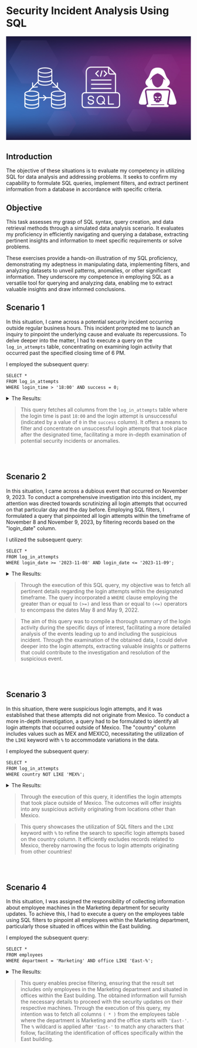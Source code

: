 # Security Incident Analysis Using SQL
![Dark Purple Technical Roadmap Brainstorm(6)](https://github.com/FUenal/Security-Incident-Analysis-Using-SQL/blob/main/assets/1.png)

## Introduction

The objective of these situations is to evaluate my competency in utilizing SQL for data analysis and addressing problems. It seeks to confirm my capability to formulate SQL queries, implement filters, and extract pertinent information from a database in accordance with specific criteria.

## Objective 

This task assesses my grasp of SQL syntax, query creation, and data retrieval methods through a simulated data analysis scenario. It evaluates my proficiency in efficiently navigating and querying a database, extracting pertinent insights and information to meet specific requirements or solve problems.

These exercises provide a hands-on illustration of my SQL proficiency, demonstrating my adeptness in manipulating data, implementing filters, and analyzing datasets to unveil patterns, anomalies, or other significant information. They underscore my competence in employing SQL as a versatile tool for querying and analyzing data, enabling me to extract valuable insights and draw informed conclusions.


## Scenario 1

In this situation, I came across a potential security incident occurring outside regular business hours. This incident prompted me to launch an inquiry to pinpoint the underlying cause and evaluate its repercussions. To delve deeper into the matter, I had to execute a query on the ``log_in_attempts`` table, concentrating on examining login activity that occurred past the specified closing time of 6 PM.

I employed the subsequent query:

```
SELECT *
FROM log_in_attempts
WHERE login_time > '18:00' AND success = 0;
```
<details close>

<summary>The Results:</summary>
  
![SQLQUERY](https://github.com/FUenal/Security-Incident-Analysis-Using-SQL/blob/main/assets/2.png)

</details>

> This query fetches all columns from the ``log_in_attempts`` table where the login time is past ``18:00`` and the login attempt is unsuccessful (indicated by a value of ``0`` in the ``success`` column). It offers a means to filter and concentrate on unsuccessful login attempts that took place after the designated time, facilitating a more in-depth examination of potential security incidents or anomalies.

 <br />
 <br />
 
## Scenario 2

In this situation, I came across a dubious event that occurred on November 9, 2023. To conduct a comprehensive investigation into this incident, my attention was directed towards scrutinizing all login attempts that occurred on that particular day and the day before. Employing SQL filters, I formulated a query that pinpointed all login attempts within the timeframe of November 8 and November 9, 2023, by filtering records based on the "login_date" column.

I utilized the subsequent query:

```
SELECT *
FROM log_in_attempts
WHERE login_date >= '2023-11-08' AND login_date <= '2023-11-09';

```
<details close>

<summary>The Results:</summary>


![SQLQUERY2](https://github.com/FUenal/Security-Incident-Analysis-Using-SQL/blob/main/assets/3.png)


</details>

> Through the execution of this SQL query, my objective was to fetch all pertinent details regarding the login attempts within the designated timeframe. The query incorporated a ``WHERE`` clause employing the greater than or equal to ``(>=)`` and less than or equal to ``(<=)`` operators to encompass the dates May 8 and May 9, 2022.

> The aim of this query was to compile a thorough summary of the login activity during the specific days of interest, facilitating a more detailed analysis of the events leading up to and including the suspicious incident. Through the examination of the obtained data, I could delve deeper into the login attempts, extracting valuable insights or patterns that could contribute to the investigation and resolution of the suspicious event.
 
 <br />
 <br />

## Scenario 3

In this situation, there were suspicious login attempts, and it was established that these attempts did not originate from Mexico. To conduct a more in-depth investigation, a query had to be formulated to identify all login attempts that occurred outside of Mexico. The "country" column includes values such as MEX and MEXICO, necessitating the utilization of the ``LIKE`` keyword with ``%`` to accommodate variations in the data.

I employed the subsequent query:

```
SELECT *
FROM log_in_attempts
WHERE country NOT LIKE 'MEX%';

```
<details close>

<summary>The Results:</summary>


![SQLQUERY4](https://github.com/FUenal/Security-Incident-Analysis-Using-SQL/blob/main/assets/4.png)



</details>

> Through the execution of this query, it identifies the login attempts that took place outside of Mexico. The outcomes will offer insights into any suspicious activity originating from locations other than Mexico.

> This query showcases the utilization of SQL filters and the ``LIKE`` keyword with ``%`` to refine the search to specific login attempts based on the country column. It efficiently excludes records related to Mexico, thereby narrowing the focus to login attempts originating from other countries!

 <br />
 <br />

## Scenario 4

In this situation, I was assigned the responsibility of collecting information about employee machines in the Marketing department for security updates. To achieve this, I had to execute a query on the employees table using SQL filters to pinpoint all employees within the Marketing department, particularly those situated in offices within the East building.

I employed the subsequent query:

```
SELECT *
FROM employees
WHERE department = 'Marketing' AND office LIKE 'East-%';

```
<details close>

<summary>The Results:</summary>



![SQLQUERY3](https://github.com/FUenal/Security-Incident-Analysis-Using-SQL/blob/main/assets/5.png)


</details>

> This query enables precise filtering, ensuring that the result set includes only employees in the Marketing department and situated in offices within the East building. The obtained information will furnish the necessary details to proceed with the security updates on their respective machines.
> Through the execution of this query, my intention was to fetch all columns ``( * )`` from the employees table where the department is Marketing and the office starts with ``'East-'``. The ``%`` wildcard is applied after ``'East-'`` to match any characters that follow, facilitating the identification of offices specifically within the East building.
